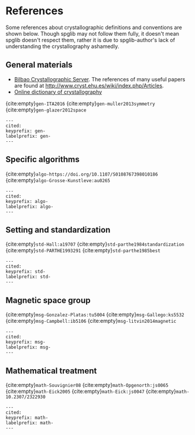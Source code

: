 # References

Some references about crystallographic definitions and conventions are
shown below. Though spglib may not follow them fully, it doesn't mean
spglib doesn't respect them, rather it is due to spglib-author's lack of
understanding the crystallography ashamedly.

## General materials

- [Bilbao Crystallographic Server](http://www.cryst.ehu.es/). The
  references of many useful papers are found at
  <http://www.cryst.ehu.es/wiki/index.php/Articles>.
- [Online dictionary of crystallography](http://reference.iucr.org/dictionary/)

{cite:empty}`gen-ITA2016`
{cite:empty}`gen-muller2013symmetry`
{cite:empty}`gen-glazer2012space`

```{bibliography}
---
cited:
keyprefix: gen-
labelprefix: gen-
---
```

## Specific algorithms

{cite:empty}`algo-https://doi.org/10.1107/S0108767398010186`
{cite:empty}`algo-Grosse-Kunstleve:au0265`

```{bibliography}
---
cited:
keyprefix: algo-
labelprefix: algo-
---
```

## Setting and standardization

{cite:empty}`std-Hall:a19707`
{cite:empty}`std-parthe1984standardization`
{cite:empty}`std-PARTHE1993291`
{cite:empty}`std-parthe1985best`

```{bibliography}
---
cited:
keyprefix: std-
labelprefix: std-
---
```

## Magnetic space group

{cite:empty}`msg-Gonzalez-Platas:tu5004`
{cite:empty}`msg-Gallego:ks5532`
{cite:empty}`msg-Campbell:ib5106`
{cite:empty}`msg-litvin2014magnetic`

```{bibliography}
---
cited:
keyprefix: msg-
labelprefix: msg-
---
```

## Mathematical treatment

{cite:empty}`math-Souvignier08`
{cite:empty}`math-Opgenorth:js0065`
{cite:empty}`math-Eick2005`
{cite:empty}`math-Eick:js0047`
{cite:empty}`math-10.2307/2322930`

```{bibliography}
---
cited:
keyprefix: math-
labelprefix: math-
---
```
